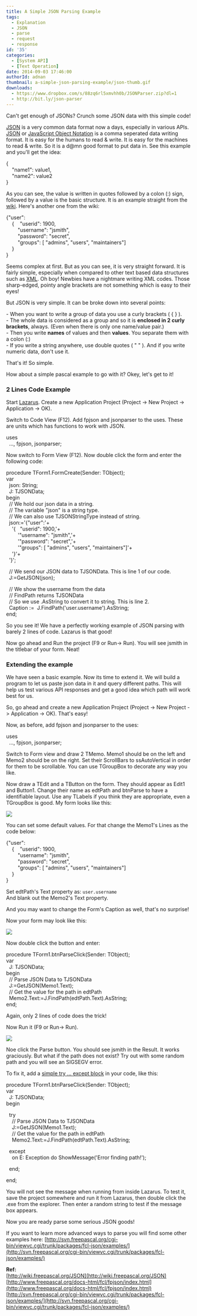 ```yaml
---
title: A Simple JSON Parsing Example
tags:
  - Explanation
  - JSON
  - parse
  - request
  - response
id: '35'
categories:
  - [System API]
  - [Text Operation]
date: 2014-09-03 17:46:00
authorId: adnan
thumbnail: a-simple-json-parsing-example/json-thumb.gif
downloads:
  - https://www.dropbox.com/s/88zq6rl5xmvhh0b/JSONParser.zip?dl=1
  - http://bit.ly/json-parser
---
```


Can't get enough of JSONs? Crunch some JSON data with this simple code!
<!-- more -->
  
  
[JSON](http://wiki.freepascal.org/JSON) is a very common data format now a days, especially in various APIs. [JSON](http://en.wikipedia.org/wiki/JSON) or [JavaScript Object Notation](http://www.json.org/) is a comma seperated data writing format. It is easy for the humans to read & write. It is easy for the machines to read & write. So it is a d@mn good format to put data in. See this example and you'll get the idea:  
  

{  
    "name1": value1,  
    "name2": value2  
}

  
As you can see, the value is written in quotes followed by a colon (:) sign, followed by a value is the basic structure. It is an example straight from the [wiki](http://wiki.freepascal.org/JSON). Here's another one from the wiki:  
  

{"user":  
    {    "userid": 1900,  
        "username": "jsmith",  
        "password": "secret",  
        "groups": \[ "admins", "users", "maintainers"\]  
    }  
}

  
Seems complex at first. But as you can see, it is very straight forward. It is fairly simple, especially when compared to other text based data structures such as [XML](http://wiki.freepascal.org/XML_Tutorial). Oh boy! Newbies have a nightmare writing XML codes. Those sharp-edged, pointy angle brackets are not something which is easy to their eyes!  
  
But JSON is very simple. It can be broke down into several points:  
  
\- When you want to write a group of data you use a curly brackets ( { } ).  
\- The whole data is considered as a group and so it is **enclosed in 2 curly brackets**, always. (Even when there is only one name/value pair.)  
\- Then you write **names** of values and then **values**. You separate them with a colon (:)  
\- If you write a string anywhere, use double quotes ( " " ). And if you write numeric data, don't use it.  
  
  
That's it! So simple.  
  
How about a simple pascal example to go with it? Okey, let's get to it!  
  

### 2 Lines Code Example

Start [Lazarus](http://lazarus.freepascal.org/). Create a new Application Project (Project -> New Project -> Application -> OK).  
  
Switch to Code View (F12). Add fpjson and jsonparser to the uses. These are units which has functions to work with JSON.  
  

uses  
  ..., fpjson, jsonparser;

  
Now switch to Form View (F12). Now double click the form and enter the following code:  
  

procedure TForm1.FormCreate(Sender: TObject);  
var  
  json: String;  
  J: TJSONData;  
begin  
  // We hold our json data in a string.  
  // The variable "json" is a string type.  
  // We can also use TJSONStringType instead of string.  
  json:='{"user":'+  
    '{    "userid": 1900,'+  
        '"username": "jsmith",'+  
        '"password": "secret",'+  
        '"groups": \[ "admins", "users", "maintainers"\]'+  
    '}'+  
  '}';  
  
  // We send our JSON data to TJSONData. This is line 1 of our code.  
  J:=GetJSON(json);  
  
  // We show the username from the data  
  // FindPath returns TJSONData  
  // So we use .AsString to convert it to string. This is line 2.  
  Caption :=  J.FindPath('user.username').AsString;  
end;

  
So you see it! We have a perfectly working example of JSON parsing with barely 2 lines of code. Lazarus is that good!  
  
Now go ahead and Run the project (F9 or Run-> Run). You will see jsmith in the titlebar of your form. Neat!  
  

### Extending the example

We have seen a basic example. Now its time to extend it. We will build a program to let us paste json data in it and query different paths. This will help us test various API responses and get a good idea which path will work best for us.  
  
So, go ahead and create a new Application Project (Project -> New Project -> Application -> OK). That's easy!  
  
Now, as before, add fpjson and jsonparser to the uses:  
  

uses  
  ..., fpjson, jsonparser;

  
Switch to Form view and draw 2 TMemo. Memo1 should be on the left and Memo2 should be on the right. Set their ScrollBars to ssAutoVertical in order for them to be scrollable. You can use TGroupBox to decorate any way you like.  
  
Now draw a TEdit and a TButton on the form. They should appear as Edit1 and Button1. Change their name as edtPath and btnParse to have a identifiable layout. Use any TLabels if you think they are appropriate, even a TGroupBox is good. My form looks like this:  
  

![](a-simple-json-parsing-example/JSON-parser-1.gif)

  
You can set some default values. For that change the Memo1's Lines as the code below:  
  

{"user":  
    {    "userid": 1900,  
        "username": "jsmith",  
        "password": "secret",  
        "groups": \[ "admins", "users", "maintainers"\]  
    }  
}

  
Set edtPath's Text property as: `user.username`  
And blank out the Memo2's Text property.  
  
And you may want to change the Form's Caption as well, that's no surprise!  
  
Now your form may look like this:  
  

![](a-simple-json-parsing-example/JSON-parser-2.gif)

  
Now double click the button and enter:  
  

procedure TForm1.btnParseClick(Sender: TObject);  
var  
  J: TJSONData;  
begin  
  // Parse JSON Data to TJSONData  
  J:=GetJSON(Memo1.Text);  
  // Get the value for the path in edtPath  
  Memo2.Text:=J.FindPath(edtPath.Text).AsString;  
end;

  
Again, only 2 lines of code does the trick!  
  
Now Run it (F9 or Run-> Run).  
  

![](a-simple-json-parsing-example/JSON-parser-cross-platform-lazarus.gif)

  
  
  
Noe click the Parse button. You should see jsmith in the Result. It works graciously. But what if the path does not exist? Try out with some random path and you will see an SIGSEGV error.  
  
To fix it, add a [simple try ... except block](http://wiki.freepascal.org/Logging_exceptions#Manual_exception_handling) in your code, like this:  
  

procedure TForm1.btnParseClick(Sender: TObject);  
var  
  J: TJSONData;  
begin  
  
  try  
    // Parse JSON Data to TJSONData  
    J:=GetJSON(Memo1.Text);  
    // Get the value for the path in edtPath  
    Memo2.Text:=J.FindPath(edtPath.Text).AsString;  
  
  except  
    on E: Exception do ShowMessage('Error finding path!');  
  
  end;  
  
end;

  
You will not see the message when running from inside Lazarus. To test it, save the project somewhere and run it from Lazarus, then double click the .exe from the explorer. Then enter a random string to test if the message box appears.  
  
Now you are ready parse some serious JSON goods!  
  
If you want to learn more advanced ways to parse you will find some other examples here: [http://svn.freepascal.org/cgi-bin/viewvc.cgi/trunk/packages/fcl-json/examples/](http://svn.freepascal.org/cgi-bin/viewvc.cgi/trunk/packages/fcl-json/examples/)  


**Ref:**  
[http://wiki.freepascal.org/JSON](http://wiki.freepascal.org/JSON)  
[http://www.freepascal.org/docs-html/fcl/fpjson/index.html](http://www.freepascal.org/docs-html/fcl/fpjson/index.html)  
[http://svn.freepascal.org/cgi-bin/viewvc.cgi/trunk/packages/fcl-json/examples/](http://svn.freepascal.org/cgi-bin/viewvc.cgi/trunk/packages/fcl-json/examples/)
